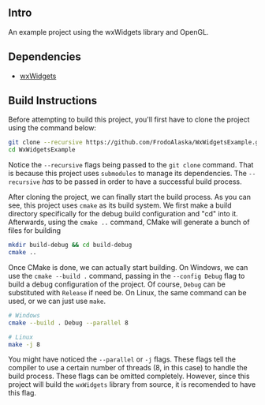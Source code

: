 ## Intro 

An example project using the wxWidgets library and OpenGL. 

## Dependencies 

- [wxWidgets](https://www.wxwidgets.org/)

## Build Instructions 

Before attempting to build this project, you'll first have to clone the project using the command below:

```bash
git clone --recursive https://github.com/FrodoAlaska/WxWidgetsExample.git
cd WxWidgetsExample
```

Notice the `--recursive` flags being passed to the `git clone` command. That is because this project uses `submodules` to manage its dependencies. The `--recursive` _has_ to be passed in order to have a successful build process.

After cloning the project, we can finally start the build process. As you can see, this project uses `cmake` as its build system. We first make a build directory specifically for the debug build configuration and "cd" into it. 
Afterwards, using the `cmake ..` command, CMake will generate a bunch of files for building

```bash
mkdir build-debug && cd build-debug
cmake .. 
```

Once CMake is done, we can actually start building. On Windows, we can use the `cmake --build .` command, passing in the `--config Debug` flag to build a debug configuration of the project. Of course, `Debug` can be substituted with `Release` if need be. On Linux, the same command can be used, or we can just use `make`.


```bash
# Windows 
cmake --build . Debug --parallel 8

# Linux 
make -j 8
```

You might have noticed the `--parallel` or `-j` flags. These flags tell the compiler to use a certain number of threads (8, in this case) to handle the build process. These flags can be omitted completely. However, since this project will build the `wxWidgets` library from source, it is recomended to have this flag.

